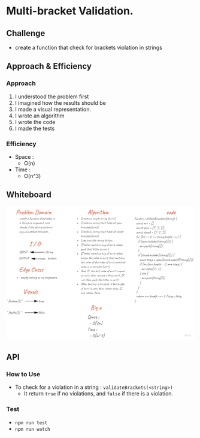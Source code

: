 # Multi-bracket Validation. 

## Challenge  
- create a function that check for brackets violation in strings 

## Approach & Efficiency  

### Approach   
1. I understood the problem first
1. I imagined how the results should be
1. I made a visual representation.
1. I wrote an algorithm
1. I wrote the code
1. I made the tests   

### Efficiency
- Space :  
  - O(n)
- Time :  
  - O(n^3)  

## Whiteboard  
![brackets](multi-bracket-validation.jpg)

## API  

### How to Use
- To check for a violation in a string : `validateBrackets(<string>)`  
  - It return `true` if no violations, and `false` if there is a violation.

### Test

- `npm run test` 
- `npm run watch`